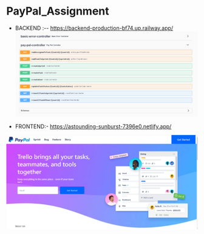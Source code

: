 # PayPal_Assignment

- BACKEND :-- https://backend-production-bf74.up.railway.app/
![Untitled-2](https://github.com/nitish906/PayPal_Assignment/blob/main/Backend.png)

- FRONTEND:- https://astounding-sunburst-7396e0.netlify.app/

![Untitled-2](https://github.com/nitish906/PayPal_Assignment/blob/main/image1.png)


